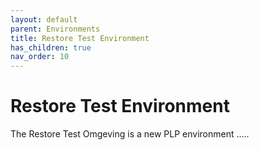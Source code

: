 ```yaml
---
layout: default
parent: Environments
title: Restore Test Environment 
has_children: true
nav_order: 10
---
```


# Restore Test Environment
The Restore Test Omgeving is a new PLP environment .....
